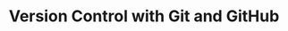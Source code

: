 ---
layout: workshop
category: workshop
title: "Version Control with Git and GitHub"
time: 10am - 12pm PST
human_date: "October 22, 25"
year: 2024
location:
instructors:
helpers:
pre_workshop_survey:
post_workshop_survey:
shoreline_url: "https://cglink.me/2dD/r2261822"
lesson_url:
description: "This two-day workshop introduces git, a command line tool for managing revisions in coding projects, and GitHub, a web-based platform for sharing your work and collaborating with others. The workshop is oriented toward learners with little or no previous experience with either git or GitHub. It will cover steps for setting up a git project, making changes, navigating the revision history, sharing work on GitHub, and using GitHub pages to publish a website."
---